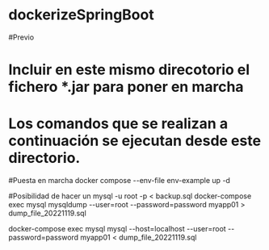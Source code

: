 # dockerizeSpringBoot
#Previo
# Incluir en este mismo direcotorio el fichero *.jar para poner en marcha
# Los comandos que se realizan a continuación se ejecutan desde este directorio.

#Puesta en marcha
docker compose --env-file env-example up -d

#Posibilidad de hacer un mysql -u root -p < backup.sql
docker-compose exec mysql mysqldump --user=root --password=password myapp01 > dump_file_20221119.sql

docker-compose exec mysql mysql --host=localhost --user=root --password=password myapp01 < dump_file_20221119.sql
